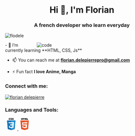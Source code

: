<h1 align="center">Hi 👋, I'm Florian</h1>
<h3 align="center">A french developer who learn everyday</h3>

<p align="left"> <img src="https://komarev.com/ghpvc/?username=flodele&label=Profile%20views&color=0e75b6&style=flat" alt="flodele" /> </p>
<img align="right" alt="code" width="400" src="https://media.tenor.com/GfSX-u7VGM4AAAAC/coding.gif">
- 🌱 I’m currently learning **HTML, CSS, Js**

- 📫 You can reach me at **florian.delepierrepro@gmail.com**

- ⚡ Fun fact **I love Anime, Manga**



<h3 align="left">Connect with me:</h3>
<p align="left">
<a href="https://www.linkedin.com/in/florian-delepierre-112271274/" target="blank"><img align="center" src="https://raw.githubusercontent.com/rahuldkjain/github-profile-readme-generator/master/src/images/icons/Social/linked-in-alt.svg" alt="florian delepierre" height="30" width="40" /></a>
</p>

<h3 align="left">Languages and Tools:</h3>
<p align="left"> <a href="https://www.w3schools.com/css/" target="_blank" rel="noreferrer"> <img src="https://raw.githubusercontent.com/devicons/devicon/master/icons/css3/css3-original-wordmark.svg" alt="css3" width="40" height="40"/> </a> <a href="https://www.w3.org/html/" target="_blank" rel="noreferrer"> <img src="https://raw.githubusercontent.com/devicons/devicon/master/icons/html5/html5-original-wordmark.svg" alt="html5" width="40" height="40"/> </a> </p>
